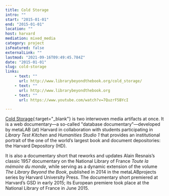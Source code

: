 ```yaml
---
title: Cold Storage
intro: ""
start: "2015-01-01"
end: "2015-01-01"
location: ""
host: harvard
mediation: mixed_media
category: project
isFeatured: false
externalLink: ""
lastmod: "2021-09-16T09:49:45.784Z"
date: "2015-01-01"
slug: cold-storage
links:
    - text: ""
      url: http://www.librarybeyondthebook.org/cold_storage/
    - text: ""
      url: http://www.librarybeyondthebook.org
    - text: ""
      url: https://www.youtube.com/watch?v=7QuzrF5BYcI

---
```

[Cold Storage](http://www.librarybeyondthebook.org/cold_storage/){:target="_blank"} is two interwoven media artifacts at once. It is a web documentary—a so-called "database documentary"—developed by metaLAB (at) Harvard in collaboration with students participating in *Library Test Kitchen* and *Humanities Studio 1* that provides an institutional portrait of the one of the world’s largest book and document depositories: the Harvard Depository (HD). 

It is also a documentary short that reworks and updates Alain Resnais’s classic 1957 documentary on the National Library of France *Toute la mémoire du monde*, while serving as a dynamic extension of the volume *The Library Beyond the Book*, published in 2014 in the metaLABprojects series by Harvard University Press. The documentary short premiered at Harvard’s GSD in early 2015; its European premiere took place at the National Library of France in June 2015.